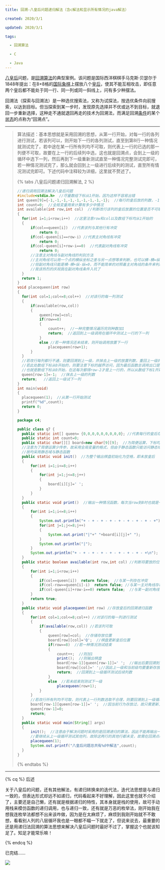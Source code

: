 ```yaml
---
title: 回溯-八皇后问题递归解法（含c解法和显示所有情况的java解法）

created: 2020/3/1

updated: 2020/3/1

tags:

  - 回溯算法

  - C

  - Java
---
```

[八皇后](https://baike.baidu.com/item/八皇后)问题，是[回溯算法](https://baike.baidu.com/item/回溯算法/9258495)的典型案例。该问题是国际西洋棋棋手马克斯·贝瑟尔于1848年提出：在8×8格的[国际象棋](https://baike.baidu.com/item/国际象棋/80888)上摆放八个[皇后](https://baike.baidu.com/item/皇后/15860305)，使其不能互相攻击，即任意两个皇后都不能处于同一行、同一列或同一斜线上，问有多少种摆法。<!-- more -->

回溯法（探索与回溯法）是一种选优搜索法，又称为试探法，按选优条件向前搜索，以达到目标。但当探索到某一步时，发现原先选择并不优或达不到目标，就退回一步重新选择，这种走不通就退回再走的技术为回溯法，而满足回溯[条件](https://baike.baidu.com/item/条件/1783021)的某个[状态](https://baike.baidu.com/item/状态/33204)的点称为“回溯点”。

------

> 算法描述：基本思想就是采用回溯的思想，从第一行开始，对每一行的各列进行测试，若该列可以，则开始下一行的各列测试，直至到第8行一种情况就测试完了，若中途在某一行所有列均不可取，则代表上一行的已选的那一列便不可取，故要在上一行的后续列中选，这也就是回溯点，会到上一级的循环中选下一列，然后再到下一级重新测试直至一种情况完整测试完即可，若一种情况测试完了，那么就会回到上一级进行后续列的测试，直至所有情况测试完即可。下述代码中注释较为详细，这里就不赘述了。
>
> {% tabs 八皇后问题递归回溯解法, 2 %}
> <!-- tab C解法（只含种类数） -->
>
> ```c
> //递归调用回溯法解决八皇后问题
> #include<stdio.h>  //尽量数组下标从1开始，因为这样不容易出错
> int queen[9]={-1,-1,-1,-1,-1,-1,-1,-1,-1};  //每行的皇后放的列数，-1代表还未放
> int count=0;  //全局变量用来计算有多少中情况
> int available(int row,int col)  //判断改行该列的皇后放置的位置是否不可取
> {
> 	for(int i=1;i<row;i++)  //这里注意row和col以及数组下标均从1开始的
> 	{
> 		if(col==queen[i])  //代表该列与其他行有冲突
> 			return 0;
> 		if(col-queen[i]==row-i) //代表主对角线有冲突
> 			return 0;
> 		if(col-queen[i]+row-i==0)  //代表副对角线有冲突
> 			return 0;
> 		//注意主对角线与副对角线的判别方法
> 		//主对角线可以用一个点的横纵坐标之差与另一点想等来判断，也可以横-横=纵-纵
> 		//但副对角线只能是横-横+纵-纵=0，而不能简单的对照着主对角线的条件来判断副对角线
> 		//我该热烈的庆祝我在副对角线条件入坑了
> 	}
> 	return 1;
> }
> void placequeen(int row)
> {
> 	for(int col=1;col<=8;col++)  //对该行的每一列测试
> 	{
> 		if(available(row,col))
> 		{
> 			queen[row]=col;
> 			if(row==8)
> 			{
> 				count++;  //一种完整情况遍历完则种数加1
> 				return;  //返回到上一级调用在循环中测试上一行的下一列
> 			}
> 			else //若一种情况还未结束，则开始调用放置下一行
> 				placequeen(row+1);
> 		}
> 	}
> 	//若改行每列都行不通，则要回溯到上一级，并抹去上一级的放置列数，重回上一级的列数循环开始下一行的测试
> 	//若此处数组下标从0开始的，则要注意下标的越界访问，因为最后函数总调用出口是在row=1的时候在这return的，但-1的下标是不存在的
> 	//也就是数组下标从0开始，在这每次都得row-2才是上一行的，所以从数组下标1开始则有0，但从0开始则要有-1，加个row>1即可
> 	queen[row-1]=-1;  //抹去上一级的列数
> 	return;   //返回上一级试下一列
> }
> int main(void)
> {
> 	placequeen(1);  //从第一行开始测试
> 	printf("%d",count);
> 	return 0;
> }
> 
> ```
>
> <!-- endtab -->
> <!-- tab Java解法（包含显示所有情况）-->
>
> ```java
> package c4;
> 
> public class q7 {
> 	public static int[] queen= {0,0,0,0,0,0,0,0,0}; //代表每行的皇后存放的列数，0代表未放
> 	public static int count=0;
> 	public static char[][] board=new char[9][9];  //为简便运算，下标均从1开始
> 	//注意为了简便运算少传参，故采用全局变量的格式，但由于静态函数只能访问静态域以及调用静态函数，故由于main函数接口为静态
> 	//故均采用静态域与静态函数
> 	public static void init()  //为整个输出棋盘初始化为空格，即未放皇后
> 	{
> 		for(int i=1;i<=8;i++)
> 		{
> 			for(int j=1;j<=8;j++)
> 			{
> 				board[i][j]=' ';
> 			}
> 		}
> 	}
> 	public static void print()  //输出一种情况函数，每次当row到8时也就是一种情况测试完后就输出
> 	{
> 		for(int i=1;i<=8;i++)
> 		{
> 			System.out.println("+ - + - + - + - + - + - + - + - +");
> 			for(int j=1;j<=8;j++)
> 			{
> 				System.out.print("|"+" "+board[i][j]+" ");
> 			}
> 			System.out.println("|");
> 		}
> 		System.out.println("+ - + - + - + - + - + - + - + - +\n");
> 	}
> 	public static boolean available(int row,int col) //判断将要放的位置是否可取即是否与已放存在冲突
> 	{
> 		for(int i=1;i<row;i++)
> 		{
> 			if(col==queen[i])  return false;  //与某一列存在冲突
> 			if(col-row==queen[i]-i)  return false; //与某一主对角线存在冲突
> 			if(col-queen[i]+row-i==0) return false;  //与某一副对角线存在冲突
> 		}
> 		return true;
> 	}
> 	public static void placequeen(int row) //存放皇后的回溯递归函数
> 	{
> 		for(int col=1;col<=8;col++) //对该行的每一列进行测试
> 		{
> 			if(available(row,col)) //若该列可取
> 			{
> 				queen[row]=col;  //存储存放位置
> 				board[row][col]='Q';  //棋盘更新皇后位置
> 				if(row==8)  //若一种情况测试结束
> 				{
> 					count++;  //则加1
> 					print();  //则输出棋盘
> 					board[row-1][queen[row-1]]=' ';  //输出后要回溯到上一级
> 					board[row][col]=' ';//因此上一级和当前级均要重新存放，因此这两行存放皇后的地方都要更新为空
> 					return;  //回溯到上一级循环测试后续列数
> 				}
> 				else  //若未结束则测试下一级
> 					placequeen(row+1);
> 			}
> 		}
> 		//若改行所有列均不可取，则代表上一行列数选取不合理，则要回溯到上一级循环测试后续列数
> 		board[row-1][queen[row-1]]=' ';  //因当前行为存放过，故只需更新上一级皇后存放位置为空
> 		queen[row-1]=0;
> 		return;  
> 	}
> 	public static void main(String[] args)
> 	{
> 		init();  //注意由于解决问题时采用的是回溯递归的算法，因此不能再输出一次后全部初始化，因为输出一次后
> 		//要继续从上一级循环测试其他列，故除这两行的其他行都未变，故需在回溯点时只更新当前行和上一行即可
> 		placequeen(1);
> 		System.out.printf("八皇后问题总共有%d中解法",count);
> 	}
> }
> 
> ```
>
> <!-- endtab -->
> {% endtabs %}

------

{% cq %}
后述

关于八皇后的问题，还有其他解法，有递归转换来的迭代法，迭代法思想是与递归一致的，但表达形式却远不如递归，代码看起来不好理解，因此这里也就不介绍了，主要还是自己懒，还有就是根据递归的特性，其本身就是栈的使用，故可手动用栈来模仿函数的递归调用，也与递归一致，还有就是万恶的枚举法，刚开始我在想我连枚举法都想不出来该咋做，因为是在太麻烦了，麻烦到我刚开始就不不敢想，看看别人列的八层循环我也是一眼都不瞄一下就走了，但说来说去，最重要的还是用递归法回溯的算法思想来解决八皇后问题时最好不过了，掌握这个也就该知足了。知足才能常乐嘛！

{% endcq %} 

已完结……

![](https://www.piedron.cn/images/bg3.jpg)